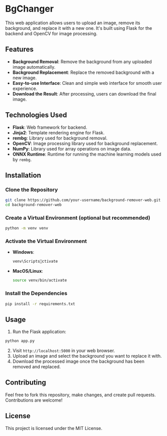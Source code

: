 # BgChanger

This web application allows users to upload an image, remove its background, and replace it with a new one. It's built using Flask for the backend and OpenCV for image processing.

## Features

- **Background Removal**: Remove the background from any uploaded image automatically.
- **Background Replacement**: Replace the removed background with a new image.
- **Easy-to-use Interface**: Clean and simple web interface for smooth user experience.
- **Download the Result**: After processing, users can download the final image.

## Technologies Used

- **Flask**: Web framework for backend.
- **Jinja2**: Template rendering engine for Flask.
- **rembg**: Library used for background removal.
- **OpenCV**: Image processing library used for background replacement.
- **NumPy**: Library used for array operations on image data.
- **ONNX Runtime**: Runtime for running the machine learning models used by `rembg`.

## Installation

### Clone the Repository

```bash
git clone https://github.com/your-username/background-remover-web.git
cd background-remover-web
```

### Create a Virtual Environment (optional but recommended)

```bash
python -m venv venv
```

### Activate the Virtual Environment

- **Windows**:
  ```bash
  venv\Scriptsctivate
  ```
- **MacOS/Linux**:
  ```bash
  source venv/bin/activate
  ```

### Install the Dependencies

```bash
pip install -r requirements.txt
```

## Usage

1. Run the Flask application:

```bash
python app.py
```

2. Visit `http://localhost:5000` in your web browser.
3. Upload an image and select the background you want to replace it with.
4. Download the processed image once the background has been removed and replaced.

## Contributing

Feel free to fork this repository, make changes, and create pull requests. Contributions are welcome!

## License

This project is licensed under the MIT License.
